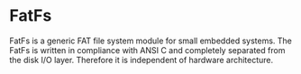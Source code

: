 # FatFs
FatFs is a generic FAT file system module for small embedded systems. The FatFs is written in compliance with ANSI C and completely separated from the disk I/O layer. Therefore it is independent of hardware architecture.
